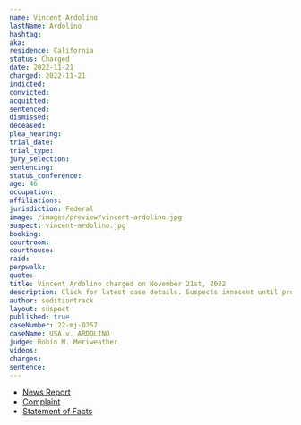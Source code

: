 ```yaml
---
name: Vincent Ardolino
lastName: Ardolino
hashtag:
aka:
residence: California
status: Charged
date: 2022-11-21
charged: 2022-11-21
indicted:
convicted:
acquitted:
sentenced:
dismissed:
deceased:
plea_hearing:
trial_date:
trial_type:
jury_selection:
sentencing:
status_conference:
age: 46
occupation:
affiliations:
jurisdiction: Federal
image: /images/preview/vincent-ardolino.jpg
suspect: vincent-ardolino.jpg
booking:
courtroom:
courthouse:
raid:
perpwalk:
quote:
title: Vincent Ardolino charged on November 21st, 2022
description: Click for latest case details. Suspects innocent until proven guilty.
author: seditiontrack
layout: suspect
published: true
caseNumber: 22-mj-0257
caseName: USA v. ARDOLINO
judge: Robin M. Meriweather
videos:
charges:
sentence:
---
```

- [News Report](https://www.ocregister.com/2022/12/02/oc-man-charged-in-connection-with-jan-6-insurrection-after-facebook-post/)
- [Complaint](https://www.justice.gov/usao-dc/case-multi-defendant/file/1555301/download)
- [Statement of Facts](https://www.justice.gov/usao-dc/case-multi-defendant/file/1555306/download)
